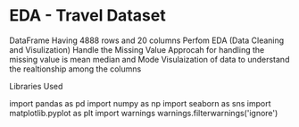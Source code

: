# EDA - Travel Dataset
DataFrame Having 4888 rows and 20 columns
Perfom EDA (Data Cleaning and Visulization)
Handle the Missing Value
Approcah for handling the missing value is mean median and Mode 
Visulaization of data to understand the realtionship among the columns 

Libraries Used 

import pandas as pd
import numpy as np
import seaborn as sns
import matplotlib.pyplot as plt
import warnings
warnings.filterwarnings('ignore')
